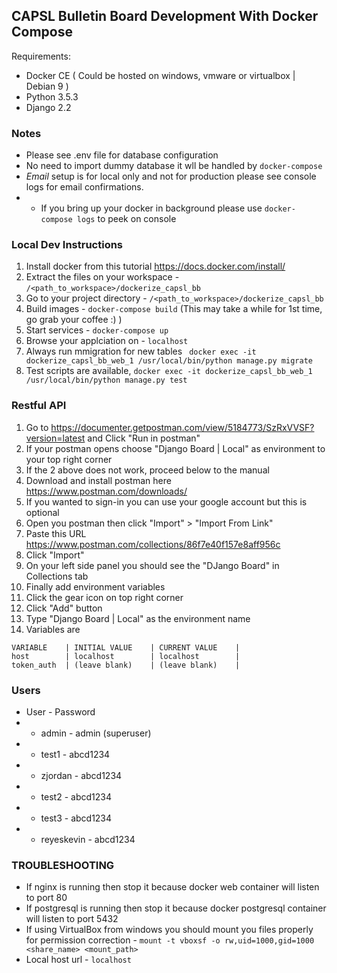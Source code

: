 ## CAPSL Bulletin Board Development With Docker Compose

Requirements:

- Docker CE ( Could be hosted on windows, vmware or virtualbox | Debian 9 )
- Python 3.5.3
- Django 2.2

### Notes

- Please see .env file for database configuration
- No need to import dummy database it wll be handled by `docker-compose`
- *Email* setup is for local only and not for production please see console logs for email confirmations.
- - If you bring up your docker in background please use `docker-compose logs` to peek on console


### Local Dev Instructions

1. Install docker from this tutorial https://docs.docker.com/install/
1. Extract the files on your workspace - `/<path_to_workspace>/dockerize_capsl_bb`
1. Go to your project directory - `/<path_to_workspace>/dockerize_capsl_bb`
1. Build images - `docker-compose build` (This may take a while for 1st time, go grab your coffee :) )
1. Start services - `docker-compose up`
1. Browse your applciation on - `localhost`
1. Always run mmigration for new tables ` docker exec -it dockerize_capsl_bb_web_1 /usr/local/bin/python manage.py migrate`
1. Test scripts are available, `docker exec -it dockerize_capsl_bb_web_1 /usr/local/bin/python manage.py test`

### Restful API
1. Go to https://documenter.getpostman.com/view/5184773/SzRxVVSF?version=latest and Click "Run in postman"
1. If your postman opens choose "Django Board | Local" as environment to your top right corner
1. If the 2 above does not work, proceed below to the manual
1. Download and install postman here https://www.postman.com/downloads/
1. If you wanted to sign-in you can use your google account but this is optional
1. Open you postman then click "Import" > "Import From Link"
1. Paste this URL https://www.postman.com/collections/86f7e40f157e8aff956c
1. Click "Import"
1. On your left side panel you should see the "DJango Board" in Collections tab
1. Finally add environment variables
1. Click the gear icon on top right corner
1. Click "Add" button
1. Type "Django Board | Local" as the environment name
1. Variables are 
```
VARIABLE    | INITIAL VALUE    | CURRENT VALUE    |
host        | localhost        | localhost        |
token_auth  | (leave blank)    | (leave blank)    |
```


### Users

* User - Password
* * admin - admin (superuser)
* * test1 - abcd1234
* * zjordan - abcd1234
* * test2 - abcd1234
* * test3 - abcd1234
* * reyeskevin - abcd1234


### TROUBLESHOOTING

- If nginx is running then stop it because docker web container will listen to port 80
- If postgresql is running then stop it because docker postgresql container will listen to port 5432
- If using VirtualBox from windows you should mount you files properly for permission correction - `mount -t vboxsf -o rw,uid=1000,gid=1000 <share_name> <mount_path>`
- Local host url - `localhost`

